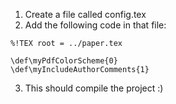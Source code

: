 1. Create a file called config.tex
2. Add the following code in that file:
```
%!TEX root = ../paper.tex

\def\myPdfColorScheme{0}
\def\myIncludeAuthorComments{1}
```
3. This should compile the project :)